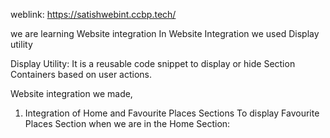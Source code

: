 weblink: https://satishwebint.ccbp.tech/

we are learning Website integration
In Website Integration we used Display utility

Display Utility:
It is a reusable code snippet to display or hide Section Containers based on user actions.

Website integration we made,
1. Integration of Home and Favourite Places Sections
To display Favourite Places Section when we are in the Home Section:
